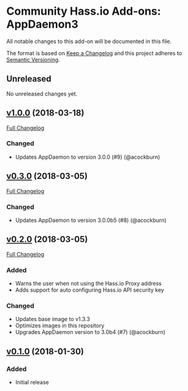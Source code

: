 # Community Hass.io Add-ons: AppDaemon3

All notable changes to this add-on will be documented in this file.

The format is based on [Keep a Changelog][keep-a-changelog]
and this project adheres to [Semantic Versioning][semantic-versioning].

## Unreleased

No unreleased changes yet.

## [v1.0.0] (2018-03-18)

[Full Changelog][v0.3.0-v1.0.0]

### Changed

- Updates AppDaemon to version 3.0.0 (#9) (@acockburn)

## [v0.3.0] (2018-03-05)

[Full Changelog][v0.2.0-v0.3.0]

### Changed

- Updates AppDaemon to version 3.0.0b5 (#8) (@acockburn)

## [v0.2.0] (2018-03-05)

[Full Changelog][v0.1.0-v0.2.0]

### Added

- Warns the user when not using the Hass.io Proxy address
- Adds support for auto configuring Hass.io API security key

### Changed

- Updates base image to v1.3.3
- Optimizes images in this repository
- Upgrades AppDaemon version to 3.0b4 (#7) (@acockburn)

## [v0.1.0] (2018-01-30)

### Added

- Initial release

[keep-a-changelog]: http://keepachangelog.com/en/1.0.0/
[semantic-versioning]: http://semver.org/spec/v2.0.0.html
[v0.1.0-v0.2.0]: https://github.com/hassio-addons/addon-appdaemon3/compare/v0.1.0...v0.2.0
[v0.1.0]: https://github.com/hassio-addons/addon-appdaemon3/tree/v0.1.0
[v0.2.0-v0.3.0]: https://github.com/hassio-addons/addon-appdaemon3/compare/v0.2.0...v0.3.0
[v0.2.0]: https://github.com/hassio-addons/addon-appdaemon3/tree/v0.2.0
[v0.3.0-v1.0.0]: https://github.com/hassio-addons/addon-appdaemon3/compare/v0.3.0...v1.0.0
[v0.3.0]: https://github.com/hassio-addons/addon-appdaemon3/tree/v0.3.0
[v1.0.0]: https://github.com/hassio-addons/addon-appdaemon3/tree/v1.0.0
